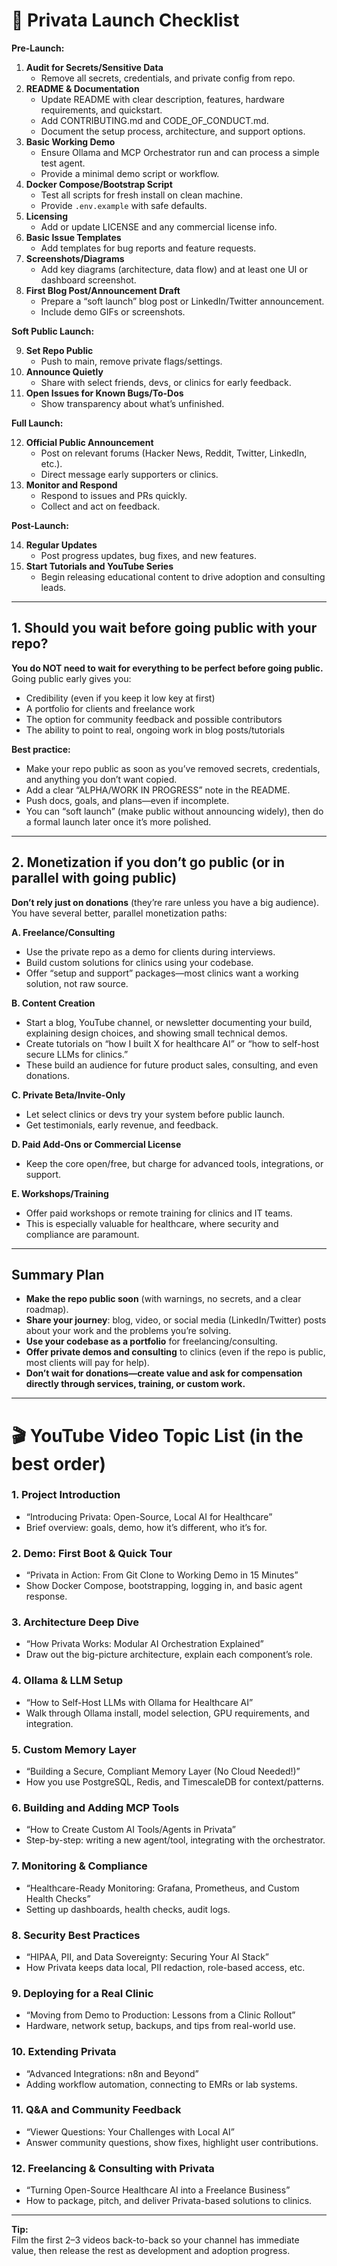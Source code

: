 # 🚀 Privata Launch Checklist

**Pre-Launch:**
1. **Audit for Secrets/Sensitive Data**
   - Remove all secrets, credentials, and private config from repo.
2. **README & Documentation**
   - Update README with clear description, features, hardware requirements, and quickstart.
   - Add CONTRIBUTING.md and CODE_OF_CONDUCT.md.
   - Document the setup process, architecture, and support options.
3. **Basic Working Demo**
   - Ensure Ollama and MCP Orchestrator run and can process a simple test agent.
   - Provide a minimal demo script or workflow.
4. **Docker Compose/Bootstrap Script**
   - Test all scripts for fresh install on clean machine.
   - Provide `.env.example` with safe defaults.
5. **Licensing**
   - Add or update LICENSE and any commercial license info.
6. **Basic Issue Templates**
   - Add templates for bug reports and feature requests.
7. **Screenshots/Diagrams**
   - Add key diagrams (architecture, data flow) and at least one UI or dashboard screenshot.
8. **First Blog Post/Announcement Draft**
   - Prepare a “soft launch” blog post or LinkedIn/Twitter announcement.  
   - Include demo GIFs or screenshots.

**Soft Public Launch:**

9. **Set Repo Public**
   - Push to main, remove private flags/settings.
10. **Announce Quietly**
    - Share with select friends, devs, or clinics for early feedback.
11. **Open Issues for Known Bugs/To-Dos**
    - Show transparency about what’s unfinished.

**Full Launch:**

12. **Official Public Announcement**
    - Post on relevant forums (Hacker News, Reddit, Twitter, LinkedIn, etc.).
    - Direct message early supporters or clinics.
13. **Monitor and Respond**
    - Respond to issues and PRs quickly.
    - Collect and act on feedback.

**Post-Launch:**

14. **Regular Updates**
    - Post progress updates, bug fixes, and new features.
15. **Start Tutorials and YouTube Series**
    - Begin releasing educational content to drive adoption and consulting leads.

---

## 1. Should you wait before going public with your repo?

**You do NOT need to wait for everything to be perfect before going public.**  
Going public early gives you:
- Credibility (even if you keep it low key at first)
- A portfolio for clients and freelance work
- The option for community feedback and possible contributors
- The ability to point to real, ongoing work in blog posts/tutorials

**Best practice:**  
- Make your repo public as soon as you’ve removed secrets, credentials, and anything you don’t want copied.
- Add a clear “ALPHA/WORK IN PROGRESS” note in the README.
- Push docs, goals, and plans—even if incomplete.  
- You can “soft launch” (make public without announcing widely), then do a formal launch later once it’s more polished.

---

## 2. Monetization if you don’t go public (or in parallel with going public)

**Don’t rely just on donations** (they’re rare unless you have a big audience).  
You have several better, parallel monetization paths:

**A. Freelance/Consulting**
- Use the private repo as a demo for clients during interviews.
- Build custom solutions for clinics using your codebase.
- Offer “setup and support” packages—most clinics want a working solution, not raw source.

**B. Content Creation**
- Start a blog, YouTube channel, or newsletter documenting your build, explaining design choices, and showing small technical demos.
- Create tutorials on “how I built X for healthcare AI” or “how to self-host secure LLMs for clinics.”
- These build an audience for future product sales, consulting, and even donations.

**C. Private Beta/Invite-Only**
- Let select clinics or devs try your system before public launch.
- Get testimonials, early revenue, and feedback.

**D. Paid Add-Ons or Commercial License**
- Keep the core open/free, but charge for advanced tools, integrations, or support.

**E. Workshops/Training**
- Offer paid workshops or remote training for clinics and IT teams.
- This is especially valuable for healthcare, where security and compliance are paramount.

---

## **Summary Plan**

- **Make the repo public soon** (with warnings, no secrets, and a clear roadmap).
- **Share your journey**: blog, video, or social media (LinkedIn/Twitter) posts about your work and the problems you’re solving.
- **Use your codebase as a portfolio** for freelancing/consulting.
- **Offer private demos and consulting** to clinics (even if the repo is public, most clients will pay for help).
- **Don’t wait for donations—create value and ask for compensation directly through services, training, or custom work.**

---

# 🎬 YouTube Video Topic List (in the best order)

### 1. **Project Introduction**
   - “Introducing Privata: Open-Source, Local AI for Healthcare”
   - Brief overview: goals, demo, how it’s different, who it’s for.

### 2. **Demo: First Boot & Quick Tour**
   - “Privata in Action: From Git Clone to Working Demo in 15 Minutes”
   - Show Docker Compose, bootstrapping, logging in, and basic agent response.

### 3. **Architecture Deep Dive**
   - “How Privata Works: Modular AI Orchestration Explained”
   - Draw out the big-picture architecture, explain each component’s role.

### 4. **Ollama & LLM Setup**
   - “How to Self-Host LLMs with Ollama for Healthcare AI”
   - Walk through Ollama install, model selection, GPU requirements, and integration.

### 5. **Custom Memory Layer**
   - “Building a Secure, Compliant Memory Layer (No Cloud Needed!)”
   - How you use PostgreSQL, Redis, and TimescaleDB for context/patterns.

### 6. **Building and Adding MCP Tools**
   - “How to Create Custom AI Tools/Agents in Privata”
   - Step-by-step: writing a new agent/tool, integrating with the orchestrator.

### 7. **Monitoring & Compliance**
   - “Healthcare-Ready Monitoring: Grafana, Prometheus, and Custom Health Checks”
   - Setting up dashboards, health checks, audit logs.

### 8. **Security Best Practices**
   - “HIPAA, PII, and Data Sovereignty: Securing Your AI Stack”
   - How Privata keeps data local, PII redaction, role-based access, etc.

### 9. **Deploying for a Real Clinic**
   - “Moving from Demo to Production: Lessons from a Clinic Rollout”
   - Hardware, network setup, backups, and tips from real-world use.

### 10. **Extending Privata**
   - “Advanced Integrations: n8n and Beyond”
   - Adding workflow automation, connecting to EMRs or lab systems.

### 11. **Q&A and Community Feedback**
   - “Viewer Questions: Your Challenges with Local AI”
   - Answer community questions, show fixes, highlight user contributions.

### 12. **Freelancing & Consulting with Privata**
   - “Turning Open-Source Healthcare AI into a Freelance Business”
   - How to package, pitch, and deliver Privata-based solutions to clinics.

---

**Tip:**  
Film the first 2–3 videos back-to-back so your channel has immediate value, then release the rest as development and adoption progress.